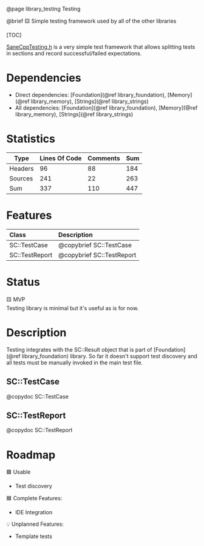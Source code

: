 @page library_testing Testing

@brief 🟨 Simple testing framework used by all of the other libraries

[TOC]

[SaneCppTesting.h](https://github.com/Pagghiu/SaneCppLibraries/releases/latest/download/SaneCppTesting.h) is a very simple test framework that allows splitting tests in sections and record successful/failed expectations.

# Dependencies
- Direct dependencies: [Foundation](@ref library_foundation), [Memory](@ref library_memory), [Strings](@ref library_strings)
- All dependencies: [Foundation](@ref library_foundation), [Memory](@ref library_memory), [Strings](@ref library_strings)

# Statistics
| Type      | Lines Of Code | Comments  | Sum   |
|-----------|---------------|-----------|-------|
| Headers   | 96			| 88		| 184	|
| Sources   | 241			| 22		| 263	|
| Sum       | 337			| 110		| 447	|

# Features
| Class             | Description               |
|:------------------|:--------------------------|
| SC::TestCase      | @copybrief SC::TestCase   |      
| SC::TestReport    | @copybrief SC::TestReport |

# Status

🟨 MVP  
Testing library is minimal but it's useful as is for now.

# Description
Testing integrates with the SC::Result object that is part of [Foundation](@ref library_foundation) library.
So far it doesn't support test discovery and all tests must be manually invoked in the main test file.

## SC::TestCase
@copydoc SC::TestCase

## SC::TestReport
@copydoc SC::TestReport

# Roadmap

🟩 Usable
- Test discovery

🟦 Complete Features:
- IDE Integration

💡 Unplanned Features:
- Template tests
